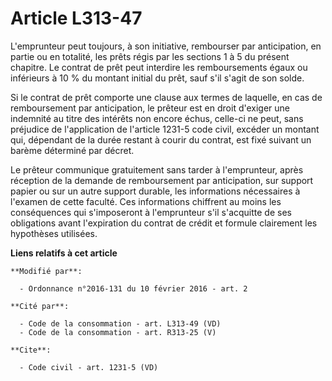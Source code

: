 # Article L313-47

L'emprunteur peut toujours, à son initiative, rembourser par anticipation, en partie ou en totalité, les prêts régis par les
sections 1 à 5 du présent chapitre. Le contrat de prêt peut interdire les remboursements égaux ou inférieurs à 10 % du
montant initial du prêt, sauf s'il s'agit de son solde. 

Si le contrat de prêt comporte une clause aux termes de laquelle, en cas de remboursement par anticipation, le prêteur est en
droit d'exiger une indemnité au titre des intérêts non encore échus, celle-ci ne peut, sans préjudice de l'application de
l'article 1231-5 code civil, excéder un montant qui, dépendant de la durée restant à courir du contrat, est fixé suivant un
barème déterminé par décret. 

Le prêteur communique gratuitement sans tarder à l'emprunteur, après réception de la demande de remboursement par
anticipation, sur support papier ou sur un autre support durable, les informations nécessaires à l'examen de cette faculté.
Ces informations chiffrent au moins les conséquences qui s'imposeront à l'emprunteur s'il s'acquitte de ses obligations avant
l'expiration du contrat de crédit et formule clairement les hypothèses utilisées.

**Liens relatifs à cet article**

	**Modifié par**:

	  - Ordonnance n°2016-131 du 10 février 2016 - art. 2

	**Cité par**:

	  - Code de la consommation - art. L313-49 (VD)
	  - Code de la consommation - art. R313-25 (V)

	**Cite**:

	  - Code civil - art. 1231-5 (VD)
